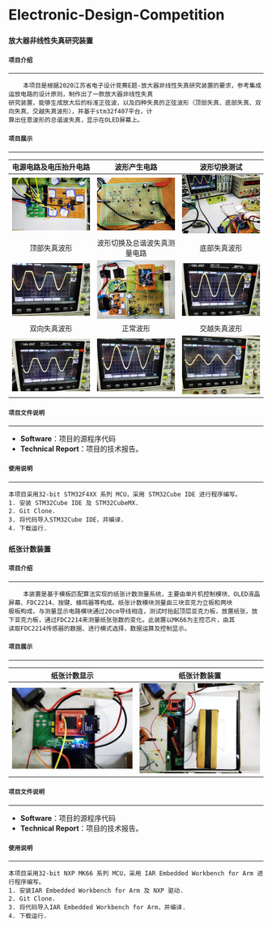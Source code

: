 ﻿# Electronic-Design-Competition

###  `放大器非线性失真研究装置`

#### `项目介绍`
-------

        本项目是根据2020江苏省电子设计竞赛E题-放大器非线性失真研究装置的要求，参考集成运放电路的设计原则，制作出了一款放大器非线性失真
    研究装置，能够生成放大后的标准正弦波，以及四种失真的正弦波形（顶部失真、底部失真、双向失真、交越失真波形），并基于stm32f407平台，计
    算出任意波形的总谐波失真，显示在OLED屏幕上。 
    
#### `项目展示`
-------
|   电源电路及电压抬升电路    |   波形产生电路    |   波形切换测试    |   
|:---------------:|:---------------:|:---------------:| 
|![image10](https://github.com/GTshenmi/Electronic-Design-Competition/blob/main/Display%20Image/10.JPG)|![image12](https://github.com/GTshenmi/Electronic-Design-Competition/blob/main/Display%20Image/12.jpg)|![image11](https://github.com/GTshenmi/Electronic-Design-Competition/blob/main/Display%20Image/11.jpeg)|
|   顶部失真波形    |波形切换及总谐波失真测量电路|   底部失真波形    |   
|![image4](https://github.com/GTshenmi/Electronic-Design-Competition/blob/main/Display%20Image/4.jpeg)|![image3](https://github.com/GTshenmi/Electronic-Design-Competition/blob/main/Display%20Image/3.jpeg)|![image5](https://github.com/GTshenmi/Electronic-Design-Competition/blob/main/Display%20Image/5.jpeg)|
|   双向失真波形    |    正常波形             |      交越失真波形            |   
|![image7](https://github.com/GTshenmi/Electronic-Design-Competition/blob/main/Display%20Image/7.jpeg)|![image6](https://github.com/GTshenmi/Electronic-Design-Competition/blob/main/Display%20Image/6.jpeg)|![image8](https://github.com/GTshenmi/Electronic-Design-Competition/blob/main/Display%20Image/8.jpeg)|

#### `项目文件说明`
-----------------------------------------------------------------------------------------------

* **Software**：项目的源程序代码
* **Technical Report**：项目的技术报告。

#### `使用说明`
-----------------------------------------------------------------------------------------------

    本项目采用32-bit STM32F4XX 系列 MCU，采用 STM32Cube IDE 进行程序编写。
    1. 安装 STM32Cube IDE 及 STM32CubeMX.
    2. Git Clone.
    3. 将代码导入STM32Cube IDE，并编译.
    4. 下载运行.

###  `纸张计数装置`

#### `项目介绍`
-------

        本装置是基于模板匹配算法实现的纸张计数测量系统，主要由单片机控制模块、OLED液晶屏幕、FDC2214、按键、蜂鸣器等构成。纸张计数模块测量由三块亚克力立板和两块   
    极板构成，与测量显示电路模块通过20cm导线相连，测试时抬起顶层亚克力板，放置纸张，放下亚克力板，通过FDC2214来测量纸张张数的变化。此装置以MK66为主控芯片，由其
    读取FDC2214传感器的数据、进行模式选择，数据运算及控制显示。 
    
#### `项目展示`
-------
|   纸张计数显示    |   纸张计数装置    |
|:---------------:|:---------------:|
|![image0](https://github.com/GTshenmi/Electronic-Design-Competition/blob/main/Display%20Image/0.jpeg)|![image1](https://github.com/GTshenmi/Electronic-Design-Competition/blob/main/Display%20Image/1.jpeg)|

#### `项目文件说明`
-----------------------------------------------------------------------------------------------

* **Software**：项目的源程序代码
* **Technical Report**：项目的技术报告。

#### `使用说明`
-----------------------------------------------------------------------------------------------

    本项目采用32-bit NXP MK66 系列 MCU，采用 IAR Embedded Workbench for Arm 进行程序编写。
    1. 安装IAR Embedded Workbench for Arm 及 NXP 驱动.
    2. Git Clone.
    3. 将代码导入IAR Embedded Workbench for Arm，并编译.
    4. 下载运行.
